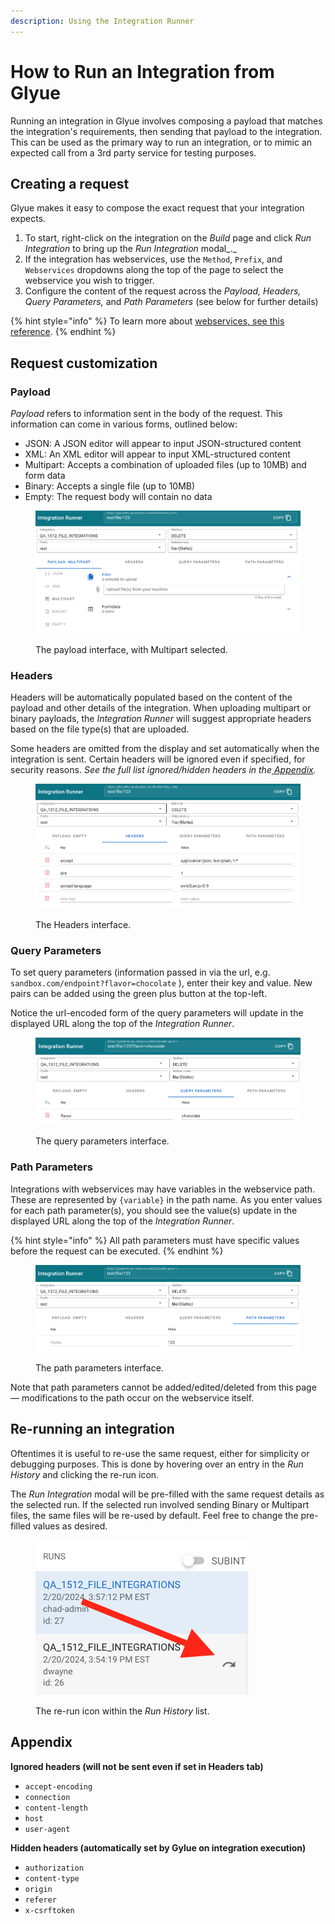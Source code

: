 ```yaml
---
description: Using the Integration Runner
---
```


# How to Run an Integration from Glyue

Running an integration in Glyue involves composing a payload that matches the integration's requirements, then sending that payload to the integration. This can be used as the primary way to run an integration, or to mimic an expected call from a 3rd party service for testing purposes.

## Creating a request

Glyue makes it easy to compose the exact request that your integration expects.&#x20;

1. To start, right-click on the integration on the _Build_ page and click _Run Integration_ to bring up the _Run Integration_ modal_._
2. If the integration has webservices, use the `Method`, `Prefix`, and `Webservices` dropdowns along the top of the page to select the webservice you wish to trigger.
3. Configure the content of the request across the _Payload, Headers, Query Parameters,_ and _Path Parameters_ (see below for further details)

{% hint style="info" %}
To learn more about [webservices, see this reference](../reference/integration\_configuration.md#web-service-endpoints).
{% endhint %}

## Request customization

### **Payload**

_Payload_ refers to information sent in the body of the request. This information can come in various forms, outlined below:

* JSON: A JSON editor will appear to input JSON-structured content
* XML: An XML editor will appear to input XML-structured content
* Multipart: Accepts a combination of uploaded files (up to 10MB) and form data
* Binary: Accepts a single file (up to 10MB)
* Empty: The request body will contain no data

<figure><img src="../.gitbook/assets/Screenshot 2024-02-20 at 1.55.54 PM.png" alt=""><figcaption><p>The payload interface, with Multipart selected.</p></figcaption></figure>



### **Headers**

Headers will be automatically populated based on the content of the payload and other details of the integration. When uploading multipart or binary payloads, the _Integration Runner_ will suggest appropriate headers based on the file type(s) that are uploaded.

Some headers are omitted from the display and set automatically when the integration is sent. Certain headers will be ignored even if specified, for security reasons. _See the full list ignored/hidden headers in the_[ _Appendix_](how-to-run-an-integration-from-glyue.md#appendix)_._

<figure><img src="../.gitbook/assets/Screenshot 2024-02-20 at 1.52.15 PM.png" alt=""><figcaption><p>The Headers interface.</p></figcaption></figure>

### **Query Parameters**

To set query parameters (information passed in via the url, e.g. `sandbox.com/endpoint?flavor=chocolate` ), enter their key and value. New pairs can be added using the green plus button at the top-left.&#x20;

Notice the url-encoded form of the query parameters will update in the displayed URL along the top of the _Integration Runner_.

<figure><img src="../.gitbook/assets/Screenshot 2024-02-20 at 1.47.17 PM.png" alt=""><figcaption><p>The query parameters interface.</p></figcaption></figure>



### **Path Parameters**

Integrations with webservices may have variables in the webservice path. These are represented by `{variable}` in the path name. As you enter values for each path parameter(s), you should see the value(s) update in the displayed URL along the top of the _Integration Runner_.

{% hint style="info" %}
All path parameters must have specific values before the request can be executed.
{% endhint %}

<figure><img src="../.gitbook/assets/Screenshot 2024-02-20 at 1.49.19 PM.png" alt=""><figcaption><p>The path parameters interface.</p></figcaption></figure>

Note that path parameters cannot be added/edited/deleted from this page — modifications to the path occur on the webservice itself.



## Re-running an integration

Oftentimes it is useful to re-use the same request, either for simplicity or debugging purposes. This is done by hovering over an entry in the _Run History_ and clicking the re-run icon.&#x20;

The _Run Integration_ modal will be pre-filled with the same request details as the selected run. If the selected run involved sending Binary or Multipart files, the same files will be re-used by default. Feel free to change the pre-filled values as desired.



<figure><img src="../.gitbook/assets/Screenshot 2024-02-20 at 4.00.03 PM.png" alt=""><figcaption><p>The re-run icon within the <em>Run History</em> list.</p></figcaption></figure>



## Appendix

**Ignored headers (will not be sent even if set in Headers tab)**

* `accept-encoding`
* `connection`
* `content-length`
* `host`
* `user-agent`

**Hidden headers (automatically set by Gylue on integration execution)**

* `authorization`
* `content-type`
* `origin`
* `referer`
* `x-csrftoken`
